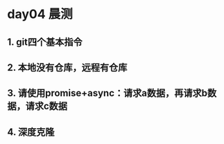 # day04 晨测

## 1. git四个基本指令

## 2. 本地没有仓库，远程有仓库

## 3. 请使用promise+async：请求a数据，再请求b数据，请求c数据

## 4. 深度克隆